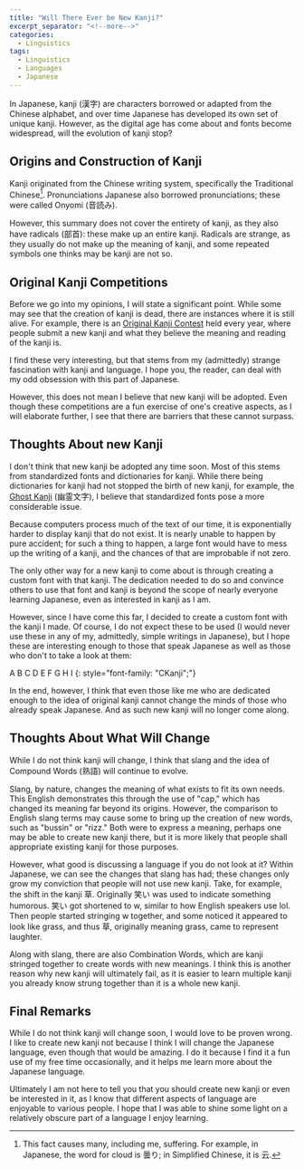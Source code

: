 ```yaml
---
title: "Will There Ever be New Kanji?"
excerpt_separator: "<!--more-->"
categories:
  - Linguistics
tags:
  - Linguistics
  - Languages
  - Japanese
---
```


In Japanese, kanji (漢字) are characters borrowed or adapted from the Chinese alphabet, and over time Japanese has developed its own set of unique kanji. However, as the digital age has come about and fonts become widespread, will the evolution of kanji stop?

<!--more-->

## Origins and Construction of Kanji

Kanji originated from the Chinese writing system, specifically the Traditional Chinese[^1]. Pronunciations Japanese also borrowed pronunciations; these were called Onyomi (音読み).

However, this summary does not cover the entirety of kanji, as they also have radicals (部首): these make up an entire kanji. Radicals are strange, as they usually do not make up the meaning of kanji, and some repeated symbols one thinks may be kanji are not so.

## Original Kanji Competitions

Before we go into my opinions, I will state a significant point. While some may see that the creation of kanji is dead, there are instances where it is still alive. For example, there is an [Original Kanji Contest](https://sousaku-kanji.com/) held every year, where people submit a new kanji and what they believe the meaning and reading of the kanji is.

I find these very interesting, but that stems from my (admittedly) strange fascination with kanji and language. I hope you, the reader, can deal with my odd obsession with this part of Japanese.

However, this does not mean I believe that new kanji will be adopted. Even though these competitions are a fun exercise of one's creative aspects, as I will elaborate further, I see that there are barriers that these cannot surpass.

## Thoughts About new Kanji

I don't think that new kanji be adopted any time soon. Most of this stems from standardized fonts and dictionaries for kanji. While there being dictionaries for kanji had not stopped the birth of new kanji, for example, the [Ghost Kanji](https://www.sljfaq.org/afaq/yuureimoji.html) (幽霊文字), I believe that standardized fonts pose a more considerable
issue.

Because computers process much of the text of our time, it is exponentially harder to display kanji that do not exist. It is nearly unable to happen by pure accident; for such a thing to happen, a large font would have to mess up the writing of a kanji, and the chances of that are improbable if not zero.

The only other way for a new kanji to come about is through creating a custom font with that kanji. The dedication needed to do so and convince others to use that font and kanji is beyond the scope of nearly everyone learning Japanese, even as interested in kanji as I am.

However, since I have come this far, I decided to create a custom font with the kanji I made. Of course, I do not expect these to be used (I would never use these in any of my, admittedly, simple writings in Japanese), but I hope these are interesting enough to those that speak Japanese as well as those who don't to take a look at them:

A B C D E F G H I
{: style="font-family: \"CKanji\";"}

In the end, however, I think that even those like me who are dedicated enough to the idea of original kanji cannot change the minds of those who already speak Japanese. And as such new kanji will no longer come along.

## Thoughts About What Will Change

While I do not think kanji will change, I think that slang and the idea of Compound Words (熟語) will continue to evolve.

Slang, by nature, changes the meaning of what exists to fit its own needs. This English demonstrates this through the use of "cap," which has changed its meaning far beyond its origins. However, the comparison to English slang terms may cause some to bring up the creation of new words, such as "bussin" or "rizz." Both were to express a meaning, perhaps one may be able to create new kanji there, but it is more likely that people shall appropriate existing kanji for those purposes.

However, what good is discussing a language if you do not look at it? Within Japanese, we can see the changes that slang has had; these changes only grow my conviction that people will not use new kanji. Take, for example, the shift in the kanji 草. Originally 笑い was used to indicate something humorous. 笑い got shortened to w, similar to how English speakers use lol. Then people started stringing w together, and some noticed it appeared to look like grass, and thus 草, originally meaning grass, came to represent laughter.

Along with slang, there are also Combination Words, which are kanji stringed together to create words with new meanings. I think this is another reason why new kanji will ultimately fail, as it is easier to learn multiple kanji you already know strung together than it is a whole new kanji.

## Final Remarks

While I do not think kanji will change soon, I would love to be proven wrong. I like to create new kanji not because I think I will change the Japanese language, even though that would be amazing. I do it because I find it a fun use of my free time occasionally, and it helps me learn more about the Japanese language.

Ultimately I am not here to tell you that you should create new kanji or even be interested in it, as I know that different aspects of language are enjoyable to various people. I hope that I was able to shine some light on a relatively obscure part of a language I enjoy learning.

[^1]: This fact causes many, including me, suffering. For example, in Japanese, the word for cloud is 曇り; in Simplified Chinese, it is 云.
